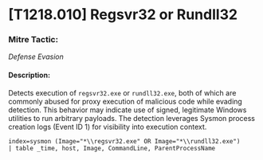 # [T1218.010] Regsvr32 or Rundll32

### Mitre Tactic:  
*Defense Evasion*

#### Description:  
Detects execution of `regsvr32.exe` or `rundll32.exe`, both of which are commonly abused for proxy execution of malicious code while evading detection. This behavior may indicate use of signed, legitimate Windows utilities to run arbitrary payloads. The detection leverages Sysmon process creation logs (Event ID 1) for visibility into execution context.

```spl
index=sysmon (Image="*\\regsvr32.exe" OR Image="*\\rundll32.exe")
| table _time, host, Image, CommandLine, ParentProcessName
```
